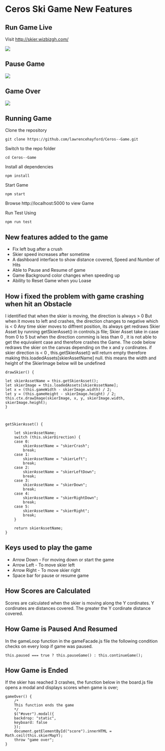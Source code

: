 # Ceros Ski Game New Features

## Run Game Live

Visit http://skier.wizbizgh.com/

![](http://wizbizgh.com/skier_images/img1.png)

## Pause Game

![](http://wizbizgh.com/skier_images/img2.png)

## Game Over

![](http://wizbizgh.com/skier_images/img4.png)

## Running Game

Clone the repository

    git clone https://github.com/lawrencehayford/Ceros--Game.git

Switch to the repo folder

    cd Ceros--Game

Install all dependencies

    npm install

Start Game

    npm start

Browse http://localhost:5000 to view Game

Run Test Using

    npm run test

## New features added to the game

- Fix left bug after a crush
- Skier speed increases after sometime
- A dashboard interface to show distance covered, Speed and Number of Hits
- Able to Pause and Resume of game
- Game Background color changes when speeding up
- Ability to Reset Game when you Loase

## How i fixed the problem with game crashing when hit an Obstacle

I identified that when the skier is moving, the direction is always > 0
But when it moves to left and crashes, the direction changes to negative which is < 0
Any time skier moves to diffrent position, its always get redraws Skier Asset by running getSkierAsset() in controls.js file;
Skier Asset take in case from 0 to 5 but when the direction comming is less than 0 , it is not able to
get the equivalent case and therefore crashes the Game. The code below redraws the skier on the canvas depending on
the x and y cordinates. if skier direction is < 0 , this.getSkierAsset() will return empty therefore making this.loadedAssets[skierAssetName] null. this means the width and height of the SkierImage below will be undefined

    drawSkier() {

    let skierAssetName = this.getSkierAsset();
    let skierImage = this.loadedAssets[skierAssetName];
    let x = (this.gameWidth - skierImage.width) / 2;
    let y = (this.gameHeight - skierImage.height) / 2;
    this.ctx.drawImage(skierImage, x, y, skierImage.width, skierImage.height);
    }



    getSkierAsset() {

        let skierAssetName;
        switch (this.skierDirection) {
        case 0:
            skierAssetName = "skierCrash";
            break;
        case 1:
            skierAssetName = "skierLeft";
            break;
        case 2:
            skierAssetName = "skierLeftDown";
            break;
        case 3:
            skierAssetName = "skierDown";
            break;
        case 4:
            skierAssetName = "skierRightDown";
            break;
        case 5:
            skierAssetName = "skierRight";
            break;
        }

        return skierAssetName;
    }

## Keys used to play the game

- Arrow Down - For moving down or start the game
- Arrow Left - To move skier left
- Arrow Right - To move skier right
- Space bar for pause or resume game

## How Scores are Calculated

Scores are calculated when the skier is moving along the Y cordinates. Y cordinates are distances covered. The greater the Y cordinate distance covered.

## How Game is Paused And Resumed

In the gameLoop function in the gameFacade.js file the following condition checks on every loop if game was paused.

    this.paused === true ? this.pauseGame() : this.continueGame();

## How Game is Ended

If the skier has reached 3 crashes, the function below in the board.js file opens a modal and displays scores when game is over;

    gameOver() {
        /*
        This function ends the game
        */
        $("#over").modal({
        backdrop: "static",
        keyboard: false
        });
        document.getElementById("score").innerHTML = Math.ceil(this.skierMapY);
        throw "game over";
    }
